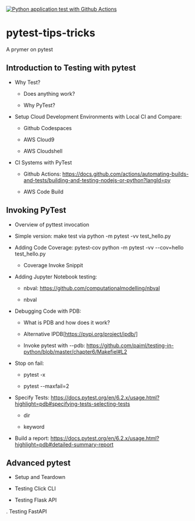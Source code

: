 [![Python application test with Github Actions](https://github.com/ssgm2911/pytest-tips-tricks/actions/workflows/testing-ci.yml/badge.svg)](https://github.com/ssgm2911/pytest-tips-tricks/actions/workflows/testing-ci.yml)
# pytest-tips-tricks

A prymer on pytest

## Introduction to Testing with pytest

* Why Test?

    * Does anything work?
  
    * Why PyTest?
* Setup Cloud Development Environments with Local CI and Compare:

    * Github Codespaces
  
    * AWS Cloud9
  
    * AWS Cloudshell
    
* CI Systems with PyTest
  
    * Github Actions: https://docs.github.com/actions/automating-builds-and-tests/building-and-testing-nodejs-or-python?langId=py
  
    * AWS Code Build

## Invoking PyTest

* Overview of pyttest invocation

* Simple version: make test via python -m pytest -vv test_hello.py

* Adding Code Coverage: pytest-cov python -m pytest -vv --cov=hello test_hello.py

    * Coverage Invoke Snippit

* Adding Jupyter Notebook testing:
  
    * nbval: https://github.com/computationalmodelling/nbval
  
    * nbval
    
* Debugging Code with PDB:
  
    * What is PDB and how does it work?
  
    * Alternative IPDB[https://pypi.org/project/ipdb/]
  
    * Invoke pytest with --pdb: https://github.com/paiml/testing-in-python/blob/master/chapter6/Makefiel#L2

* Stop on fail:
  
    * pytest -x
  
    * pytest --maxfail=2

* Specify Tests: https://docs.pytest.org/en/6.2.x/usage.html?highlight=pdb#specifying-tests-selecting-tests
  
    * dir
  
    * keyword

* Build a report: https://docs.pytest.org/en/6.2.x/usage.html?highlight=pdb#detailed-summary-report

## Advanced pytest

* Setup and Teardown

* Testing Click CLI

* Testing Flask API

. Testing FastAPI


